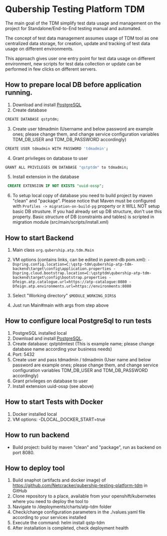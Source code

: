 # Qubership Testing Platform TDM

The main goal of the TDM simplify test data usage and management on the project for Standalone/End-to-End testing manual and automated.

The concept of test data management assumes usage of TDM tool as one centralized data storage, for creation, update  and tracking of test data usage on different environments.

This approach gives user one entry point for test data usage on different environment, new scripts for test data collection or update can be performed in few clicks on different servers.

## How to prepare local DB before application running.
1. Download and install [PostgreSQL](https://www.postgresql.org/download/)
2. Create database
 ```sh 
 CREATE DATABASE qstptdm; 
 ```
3. Create user tdmadmin (Username and below password are example ones; please change them, and change service configuration variables TDM_DB_USER and TDM_DB_PASSWORD accordingly)
 ```sh 
 CREATE USER tdmadmin WITH PASSWORD 'tdmadmin';  
 ```
4. Grant privileges on database to user
 ```sh 
 GRANT ALL PRIVILEGES ON DATABASE "qstptdm" to tdmadmin;
 ``` 
5. Install extension in the database
```sql
 CREATE EXTENSION IF NOT EXISTS "uuid-ossp";
```
6. To setup local copy of database you need to build project by maven "clean" and "package".
   Please notice that Maven must be configured with `Profiles -> migration-on-build-pg` property or it WILL NOT setup basic DB strusture. If you had already set up DB structure, don't use this property.
   Basic structure of DB (constraints and tables) is scripted in migration module (src/main/scripts/install.xml)

## How to start Backend

1. Main class `org.qubership.atp.tdm.Main`
2. VM options (contains links, can be edited in parent-db pom.xml):
   `
   -Dspring.config.location=C:\qstp-tdm\qubership-atp-tdm-backend\target\config\application.properties
   -Dspring.cloud.bootstrap.location=C:\qstptdm\qubership-atp-tdm-backend\target\config\bootstrap.properties
   -Dfeign.atp.catalogue.url=https://atp-catalogue:8080
   -Dfeign.atp.environments.url=https://environments:8080
   `
3. Select "Working directory" `$MODULE_WORKING_DIRS$`

4. Just run Main#main with args from step above

## How to configure local PostgreSql to run tests
1. PostgreSQL installed local
2. Download and install [PostgreSQL](https://www.postgresql.org/download/).
3. Create database: qstptdmtest (This is example name; please change database name according your business needs)
4. Port: 5432
5. Create user and pass tdmadmin / tdmadmin (User name and below password are example ones; please change them, and change service configuration variables TDM_DB_USER and TDM_DB_PASSWORD accordingly)
6. Grant privileges on database to user
7. Install extension uuid-ossp (see above)

## How to start Tests with Docker
1. Docker installed local
2. VM options: -DLOCAL_DOCKER_START=true

## How to run backend

- Build project: build by maven "clean" and "package", run as backend on port 8080.

## How to deploy tool

1. Build snaphot (artifacts and docker image) of https://github.com/Netcracker/qubership-testing-platform-tdm in GitHub
2. Clone repository to a place, available from your openshift/kubernetes where you need to deploy the tool to
3. Navigate to <repository-root>/deployments/charts/atp-tdm folder
4. Check/change configuration parameters in the ./values.yaml file according to your services installed
5. Execute the command: helm install qstp-tdm
6. After installation is completed, check deployment health

